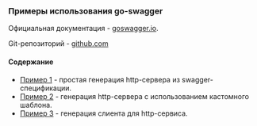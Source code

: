 ### Примеры использования go-swagger

Официальная документация - [goswagger.io](https://goswagger.io/).

Git-репозиторий - [github.com](https://github.com/go-swagger/go-swagger)

#### Содержание
- [Пример 1](https://github.com/delivery-club/go-swagger-example/tree/master/example1) - простая генерация http-сервера из swagger-спецификации.
- [Пример 2](https://github.com/delivery-club/go-swagger-example/tree/master/example2) - генерация http-сервера с использованием кастомного шаблона.
- [Пример 3](https://github.com/delivery-club/go-swagger-example/tree/master/example3) - генерация слиента для http-сервиса.

